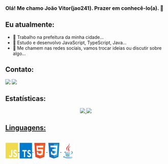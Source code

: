 ### Olá! Me chamo João Vitor(jao241). Prazer em conhecê-lo(a). 👋
<h2>Eu atualmente:</h2> 
<ul>
  <li>🔭 Trabalho na prefeitura da minha cidade...</li>
  <li>🌱 Estudo e desenvolvo JavaScript, TypeScript, Java...</li>
  <li>💬 Me chamem nas redes sociais, vamos trocar ideias ou discutir sobre algo...</li>
</ul>
<h2>Contato:</h2>
  <a href = "mailto:vorque45@gmail.com"><img src="https://img.shields.io/badge/-Gmail-%23333?style=for-the-badge&logo=gmail&logoColor=white" target="_blank"></a>
  <a href="https://www.linkedin.com/in/joão-vitor-5856b7204" target="_blank"><img src="https://img.shields.io/badge/-LinkedIn-%230077B5?style=for-the-badge&logo=linkedin&logoColor=white" target="_blank"></a> 
<h2>Estatísticas:</h2>
<div align="center">
  <a href="https://github.com/jao241">
  <img height="165em" src="https://github-readme-stats.vercel.app/api?username=jao241&show_icons=true&theme=dracula&include_all_commits=true&count_private=true"/>
  <img height="165em" src="https://github-readme-stats.vercel.app/api/top-langs/?username=jao241&layout=compact&langs_count=7&theme=dracula"/>
</div>
<h2>Linguagens:</h2>
<div style="display: inline_block;"><br>
  <img align="center" alt="jao-Js" height="50" width="40" src="https://raw.githubusercontent.com/devicons/devicon/master/icons/javascript/javascript-plain.svg">
  <img align="center" alt="jao-Ts" height="50" width="40" src="https://raw.githubusercontent.com/devicons/devicon/master/icons/typescript/typescript-plain.svg">
  <img align="center" alt="jao-HTML" height="50" width="40" src="https://raw.githubusercontent.com/devicons/devicon/master/icons/html5/html5-original.svg">
  <img align="center" alt="jao-CSS" height="50" width="40" src="https://raw.githubusercontent.com/devicons/devicon/master/icons/css3/css3-original.svg">
  <img align="center" alt="jao-Java" height="50" width="40" src="https://raw.githubusercontent.com/devicons/devicon/master/icons/java/java-original.svg">
</div>

